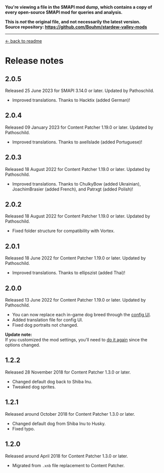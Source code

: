 **You're viewing a file in the SMAPI mod dump, which contains a copy of every open-source SMAPI mod
for queries and analysis.**

**This is _not_ the original file, and not necessarily the latest version.**  
**Source repository: https://github.com/Bouhm/stardew-valley-mods**

----

﻿﻿[← back to readme](README.md)

# Release notes
## 2.0.5
Released 25 June 2023 for SMAPI 3.14.0 or later. Updated by Pathoschild.

* Improved translations. Thanks to Hacktix (added German)!

## 2.0.4
Released 09 January 2023 for Content Patcher 1.19.0 or later. Updated by Pathoschild.

* Improved translations. Thanks to axellslade (added Portuguese)!

## 2.0.3
Released 18 August 2022 for Content Patcher 1.19.0 or later. Updated by Pathoschild.

* Improved translations. Thanks to ChulkyBow (added Ukrainian), JoachimBrasier (added French), and Patrxgt (added Polish)!

## 2.0.2
Released 18 August 2022 for Content Patcher 1.19.0 or later. Updated by Pathoschild.

* Fixed folder structure for compatibility with Vortex.

## 2.0.1
Released 18 June 2022 for Content Patcher 1.19.0 or later. Updated by Pathoschild.

* Improved translations. Thanks to ellipszist (added Thai)!

## 2.0.0
Released 13 June 2022 for Content Patcher 1.19.0 or later. Updated by Pathoschild.

* You can now replace each in-game dog breed through the [config UI](README.md#configure).
* Added translation file for config UI.
* Fixed dog portraits not changed.

**Update note:**  
If you customized the mod settings, you'll need to [do it again](README.md#configure) since the
options changed.

## 1.2.2
Released 28 November 2018 for Content Patcher 1.3.0 or later.

* Changed default dog back to Shiba Inu.
* Tweaked dog sprites.

## 1.2.1
Released around October 2018 for Content Patcher 1.3.0 or later.

* Changed default dog from Shiba Inu to Husky.
* Fixed typo.

## 1.2.0
Released around April 2018 for Content Patcher 1.3.0 or later.

* Migrated from `.xnb` file replacement to Content Patcher.
